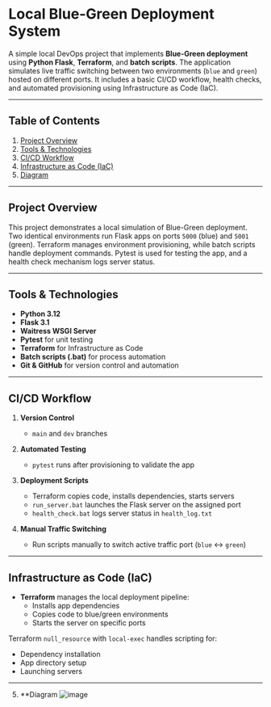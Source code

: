 
# Local Blue-Green Deployment System

A simple local DevOps project that implements **Blue-Green deployment** using **Python Flask**, **Terraform**, and **batch scripts**. The application simulates live traffic switching between two environments (`blue` and `green`) hosted on different ports. It includes a basic CI/CD workflow, health checks, and automated provisioning using Infrastructure as Code (IaC).

---

## Table of Contents

1. [Project Overview](#project-overview)
2. [Tools & Technologies](#tools-technologies)
3. [CI/CD Workflow](#️cicd-workflow)
4. [Infrastructure as Code (IaC)](#️infrastructure-as-code-iac)
5. [Diagram](#diagram)

---

## Project Overview

This project demonstrates a local simulation of Blue-Green deployment. Two identical environments run Flask apps on ports `5000` (blue) and `5001` (green). Terraform manages environment provisioning, while batch scripts handle deployment commands. Pytest is used for testing the app, and a health check mechanism logs server status.

---

## Tools & Technologies

- **Python 3.12**
- **Flask 3.1**
- **Waitress WSGI Server**
- **Pytest** for unit testing
- **Terraform** for Infrastructure as Code
- **Batch scripts (.bat)** for process automation
- **Git & GitHub** for version control and automation

---

## CI/CD Workflow

1. **Version Control**
   - `main` and `dev` branches

2. **Automated Testing**
   - `pytest` runs after provisioning to validate the app

3. **Deployment Scripts**
   - Terraform copies code, installs dependencies, starts servers
   - `run_server.bat` launches the Flask server on the assigned port
   - `health_check.bat` logs server status in `health_log.txt`

4. **Manual Traffic Switching**
   - Run scripts manually to switch active traffic port (`blue` ↔ `green`)

---

## Infrastructure as Code (IaC)

- **Terraform** manages the local deployment pipeline:
  - Installs app dependencies
  - Copies code to blue/green environments
  - Starts the server on specific ports

Terraform `null_resource` with `local-exec` handles scripting for:
- Dependency installation
- App directory setup
- Launching servers

---

5. **Diagram
![image](https://github.com/user-attachments/assets/4cafe6e8-3fe2-4dfd-a113-3416be70845d)

